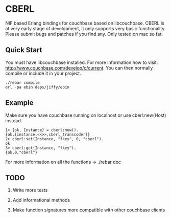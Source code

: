CBERL
====

NIF based Erlang bindings for couchbase based on libcouchbase. 
CBERL is at  very early stage of development, it only supports very basic functionality. Please submit bugs and patches if you find any.
Only tested on mac so far.

Quick Start
---------
You must have libcouchbase installed. For more information how to visit: http://www.couchbase.com/develop/c/current. You can then normally compile or include it in your project.
    
    ./rebar compile
    erl -pa ebin deps/jiffy/ebin

Example
-------

Make sure you have couchbase running on localhost or use cberl:new(Host) instead.

    1> {ok, Instance} = cberl:new().
    {ok,{instance,<<>>,cberl_transcoder}}
    2> cberl:set(Instance, "fkey", 0, "cberl").
    ok
    3> cberl:get(Instance, "fkey").
    {ok,0,"cberl"}

For more information on all the functions -> ./rebar doc 

TODO
----

1) Write more tests

2) Add informational methods

3) Make function signatures more compatible with other couchbase clients
